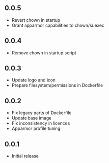 <!-- https://developers.home-assistant.io/docs/add-ons/presentation#keeping-a-changelog -->

## 0.0.5

- Revert chown in startup
- Grant apparmor capabilities to chown/suexec

## 0.0.4

- Remove chown in startup script

## 0.0.3

- Update logo and icon
- Prepare filesystem/permissions in Dockerfile

## 0.0.2

- Fix legacy parts of Dockerfile
- Update base image
- Fix inconsistency in licences
- Apparmor profile tuning

## 0.0.1

- Initial release

